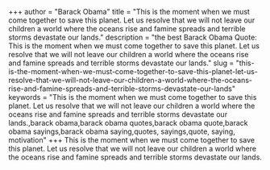 +++
author = "Barack Obama"
title = "This is the moment when we must come together to save this planet. Let us resolve that we will not leave our children a world where the oceans rise and famine spreads and terrible storms devastate our lands."
description = "the best Barack Obama Quote: This is the moment when we must come together to save this planet. Let us resolve that we will not leave our children a world where the oceans rise and famine spreads and terrible storms devastate our lands."
slug = "this-is-the-moment-when-we-must-come-together-to-save-this-planet-let-us-resolve-that-we-will-not-leave-our-children-a-world-where-the-oceans-rise-and-famine-spreads-and-terrible-storms-devastate-our-lands"
keywords = "This is the moment when we must come together to save this planet. Let us resolve that we will not leave our children a world where the oceans rise and famine spreads and terrible storms devastate our lands.,barack obama,barack obama quotes,barack obama quote,barack obama sayings,barack obama saying,quotes, sayings,quote, saying, motivation"
+++
This is the moment when we must come together to save this planet. Let us resolve that we will not leave our children a world where the oceans rise and famine spreads and terrible storms devastate our lands.
